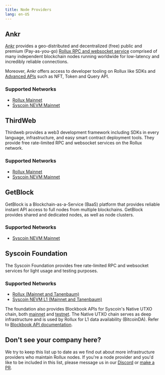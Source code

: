 ```yaml
---
title: Node Providers
lang: en-US
---
```


## Ankr

[Ankr](https://www.ankr.com/) provides a geo-distributed and decentralized (free) public and premium (Pay-as-you-go) [Rollux RPC and websocket service](https://www.ankr.com/rpc/rollux) comprised of many independent blockchain nodes running worldwide for low-latency and incredibly reliable connections. 

Moreover, Ankr offers access to developer tooling on Rollux like SDKs and [Advanced APIs](https://www.ankr.com/advanced-api/) such as NFT, Token and Query API. 

### Supported Networks

- [Rollux Mainnet](https://www.ankr.com/rpc/rollux)
- [Syscoin NEVM Mainnet](https://www.ankr.com/rpc/syscoin)


## ThirdWeb

Thirdweb provides a web3 development framework including SDKs in every language, infrastructure, and easy smart contract deployment tools. They provide free rate-limited RPC and websocket services on the Rollux network.

### Supported Networks

- [Rollux Mainnet](https://thirdweb.com/rollux)
- [Syscoin NEVM Mainnet](https://thirdweb.com/syscoin)


## GetBlock

GetBlock is a Blockchain-as-a-Service (BaaS) platform that provides reliable instant API access to full nodes from multiple blockchains.  GetBlock provides shared and dedicated nodes, as well as node clusters.

### Supported Networks

- [Syscoin NEVM Mainnet](https://getblock.io/nodes/sys/)


## Syscoin Foundation

The Syscoin Foundation provides free rate-limited RPC and websocket services for light usage and testing purposes.

### Supported Networks

- [Rollux (Mainnet and Tanenbaum)](https://docs.syscoin.org/docs/guides/rollux/metamask#rollux-testnet-details)
- [Syscoin NEVM L1 (Mainnet and Tanenbaum)](https://docs.syscoin.org/docs/guides/nevm/metamask#manual-setup-to-connect-to-syscoin-network)

The foundation also provides Blockbook APIs for Syscoin's Native UTXO chain, both [mainnet](https://blockbook.elint.services) and [testnet](https://blockbook-dev.elint.services). The Native UTXO chain serves as deep infrastructure and is used by Rollux for L1 data availability (BitcoinDA). Refer to [Blockbook API documentation](https://github.com/syscoin/blockbook/blob/master/docs/api.md).


## Don't see your company here?

We try to keep this list up to date as we find out about more infrastructure providers who maintain Rollux nodes.
If you're a node provider and you'd like to be included in this list, please message us in our [Discord](https://discord.gg/rollux) or [make a PR](https://github.com/syscoin/community-hub/pulls). 
